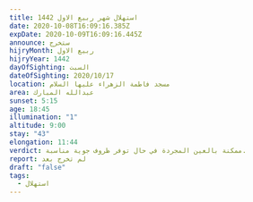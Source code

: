 ```yaml
---
title: استهلال شهر ربيع الاول 1442
date: 2020-10-08T16:09:16.385Z
expDate: 2020-10-09T16:09:16.445Z
announce: ستخرج
hijryMonth: ربيع الاول
hijryYear: 1442
dayOfSighting: السبت
dateOfSighting: 2020/10/17
location: مسجد فاطمة الزهراء عليها السلام
area: عبدالله المبارك
sunset: 5:15
age: 18:45
illumination: "1"
altitude: 9:00
stay: "43"
elongation: 11:44
verdict: ممكنة بالعين المجردة في حال توفر ظروف جوية مناسبة.
report: لم تخرج بعد
draft: "false"
tags:
  - استهلال
---
```


